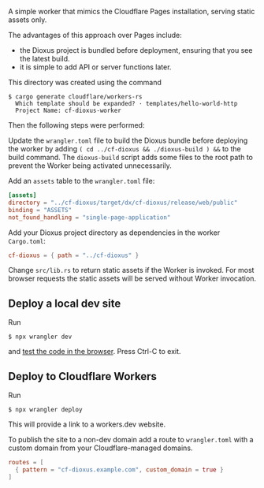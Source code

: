 A simple worker that mimics the Cloudflare Pages installation, serving static assets only.

The advantages of this approach over Pages include:
- the Dioxus project is bundled before deployment, ensuring that you see the latest build.
- it is simple to add API or server functions later.

This directory was created using the command
```
$ cargo generate cloudflare/workers-rs
  Which template should be expanded? · templates/hello-world-http
  Project Name: cf-dioxus-worker
```

Then the following steps were performed:

Update the `wrangler.toml` file to build the Dioxus bundle before deploying the
worker by adding `( cd ../cf-dioxus && ./dioxus-build ) &&` to the build command.
The `dioxus-build` script adds some files to the root path to prevent the Worker
being activated unnecessarily.

Add an `assets` table to the `wrangler.toml` file:
```toml
[assets]
directory = "../cf-dioxus/target/dx/cf-dioxus/release/web/public"
binding = "ASSETS"
not_found_handling = "single-page-application"
```

Add your Dioxus project directory as dependencies in the worker `Cargo.toml`:
```toml
cf-dioxus = { path = "../cf-dioxus" }
```

Change `src/lib.rs` to return static assets if the Worker is invoked. For most
browser requests the static assets will be served without Worker invocation.

## Deploy a local dev site

Run
```
$ npx wrangler dev
```
and [test the code in the browser](http://localhost:8787/). Press Ctrl-C to exit.

## Deploy to Cloudflare Workers

Run
```
$ npx wrangler deploy
```

This will provide a link to a workers.dev website.

To publish the site to a non-dev domain add a route to `wrangler.toml` with a
custom domain from your Cloudflare-managed domains.
```toml
routes = [
  { pattern = "cf-dioxus.example.com", custom_domain = true }
]
```
